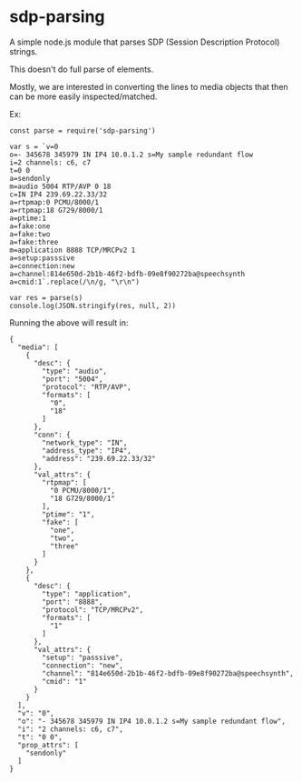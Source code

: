# sdp-parsing

A simple node.js module that parses SDP (Session Description Protocol) strings.

This doesn't do full parse of elements. 

Mostly, we are interested in converting the lines to media objects that then can be more easily inspected/matched.

Ex:
```
const parse = require('sdp-parsing')

var s = `v=0
o=- 345678 345979 IN IP4 10.0.1.2 s=My sample redundant flow
i=2 channels: c6, c7
t=0 0
a=sendonly
m=audio 5004 RTP/AVP 0 18
c=IN IP4 239.69.22.33/32
a=rtpmap:0 PCMU/8000/1
a=rtpmap:18 G729/8000/1
a=ptime:1
a=fake:one
a=fake:two
a=fake:three
m=application 8888 TCP/MRCPv2 1
a=setup:passsive
a=connection:new
a=channel:814e650d-2b1b-46f2-bdfb-09e8f90272ba@speechsynth
a=cmid:1`.replace(/\n/g, "\r\n")

var res = parse(s)
console.log(JSON.stringify(res, null, 2))
```
Running the above will result in:
```
{
  "media": [
    {
      "desc": {
        "type": "audio",
        "port": "5004",
        "protocol": "RTP/AVP",
        "formats": [
          "0",
          "18"
        ]
      },
      "conn": {
        "network_type": "IN",
        "address_type": "IP4",
        "address": "239.69.22.33/32"
      },
      "val_attrs": {
        "rtpmap": [
          "0 PCMU/8000/1",
          "18 G729/8000/1"
        ],
        "ptime": "1",
        "fake": [
          "one",
          "two",
          "three"
        ]
      }
    },
    {
      "desc": {
        "type": "application",
        "port": "8888",
        "protocol": "TCP/MRCPv2",
        "formats": [
          "1"
        ]
      },
      "val_attrs": {
        "setup": "passsive",
        "connection": "new",
        "channel": "814e650d-2b1b-46f2-bdfb-09e8f90272ba@speechsynth",
        "cmid": "1"
      }
    }
  ],
  "v": "0",
  "o": "- 345678 345979 IN IP4 10.0.1.2 s=My sample redundant flow",
  "i": "2 channels: c6, c7",
  "t": "0 0",
  "prop_attrs": [
    "sendonly"
  ]
}
```
